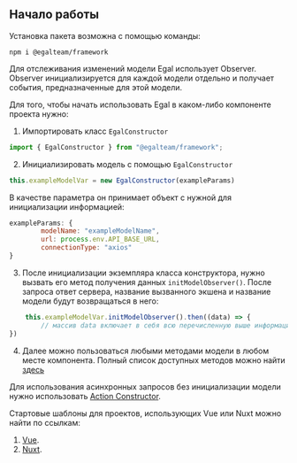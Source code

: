## Начало работы

Установка пакета возможна с помощью команды:

```
npm i @egalteam/framework
```

Для отслеживания изменений модели Egal использует Observer.
Observer инициализируется для каждой модели отдельно и получает события,
предназначенные для этой модели.

Для того, чтобы начать использовать Egal в каком-либо компоненте проекта нужно:

1. Импортировать класс ``EgalConstructor``
```javascript
import { EgalConstructor } from "@egalteam/framework";
```

2. Инициализировать модель с помощью ``EgalConstructor``

```javascript
this.exampleModelVar = new EgalConstructor(exampleParams)
```

В качестве параметра он принимает объект с нужной для инициализации информацией:

```javascript
exampleParams: {
        modelName: "exampleModelName",
        url: process.env.API_BASE_URL,
        connectionType: "axios"
}
```

3. После инициализации экземпляра класса конструктора, нужно вызвать его метод получения данных ``initModelObserver()``.
После запроса ответ сервера, название вызванного экшена и название модели будут возвращаться в него:
```javascript
    this.exampleModelVar.initModelObserver().then((data) => {
        // массив data включает в себя всю перечисленную выше информацию
})
```

4. Далее можно пользоваться любыми методами модели в любом месте компонента. 
Полный список доступных методов можно найти [здесь](/client/model.md)


Для использования асинхронных запросов без инициализации модели нужно использовать [Action Constructor](/client/action_constructor.md).


Стартовые шаблоны для проектов, использующих Vue или Nuxt можно найти по ссылкам:
1. [Vue](https://github.com/egal/egal-vue-project).
2. [Nuxt](https://github.com/egal/egal-nuxt-project).